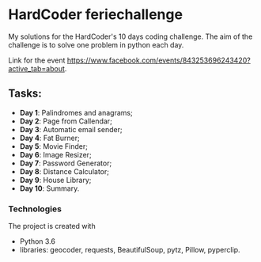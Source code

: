 # HardCoder feriechallenge

My solutions for the HardCoder's 10 days coding challenge. The aim of the challenge is to solve one problem in python each day.

Link for the event https://www.facebook.com/events/843253696243420?active_tab=about. 

## Tasks:
- **Day 1**: Palindromes and anagrams;
- **Day 2**: Page from Callendar;
- **Day 3**: Automatic email sender;
- **Day 4**: Fat Burner;
- **Day 5**: Movie Finder;
- **Day 6**: Image Resizer;
- **Day 7**: Password Generator;
- **Day 8**: Distance Calculator;
- **Day 9**: House Library;
- **Day 10**: Summary.

### Technologies
The project is created with
- Python 3.6
- libraries: geocoder, requests, BeautifulSoup, pytz, Pillow, pyperclip.

